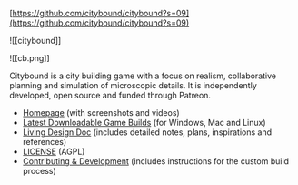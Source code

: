 [https://github.com/citybound/citybound?s=09](https://github.com/citybound/citybound?s=09)

  

![[citybound]]

![[cb.png]]

Citybound is a city building game with a focus on realism, collaborative planning and simulation of microscopic details. It is independently developed, open source and funded through Patreon.

- [Homepage](http://cityboundsim.com/) (with screenshots and videos)
- [Latest Downloadable Game Builds](http://aeplay.org/citybound-livebuilds) (for Windows, Mac and Linux)
- [Living Design Doc](https://www.notion.so/Citybound-Living-Design-Doc-3b42707cbca54d079d301d9190ac85bb?pvs=21) (includes detailed notes, plans, inspirations and references)
- [LICENSE](https://github.com/citybound/citybound/blob/master/LICENSE.txt) (AGPL)
- [Contributing & Development](https://github.com/citybound/citybound/blob/master/CONTRIBUTING.md) (includes instructions for the custom build process)